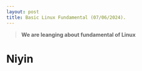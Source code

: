 ```yaml
---
layout: post
title: Basic Linux Fundamental (07/06/2024).
---
```


> **We are leanging about fundamental of Linux**

# Niyin